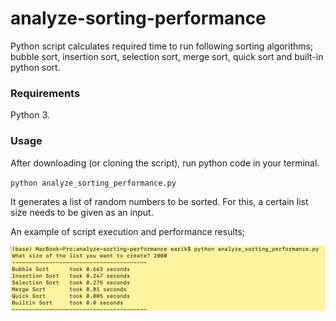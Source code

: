 # analyze-sorting-performance
Python script calculates required time to run following sorting algorithms; bubble sort, insertion sort, selection sort, merge sort, quick sort and built-in python sort.

### Requirements
Python 3.

### Usage
After downloading (or cloning the script), run python code in your terminal. 

`python analyze_sorting_performance.py`

It generates a list of random numbers to be sorted. For this, a certain list size needs to be given as an input.

An example of script execution and performance results;

![image](assets/execution.png)
